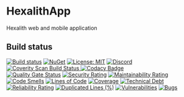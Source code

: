 # HexalithApp
Hexalith web and mobile application

## Build status

[![Build status](https://github.com/Hexalith/HexalithApp/actions/workflows/hexalith_build.yml/badge.svg)](https://github.com/Hexalith/HexalithApp/actions)
[![NuGet](https://img.shields.io/nuget/v/HexalithApp.Shared.svg)](https://www.nuget.org/packages/HexalithApp.Shared)
[![License: MIT](https://img.shields.io/github/license/hexalith/hexalithapp)](https://github.com/hexalith/hexalithapp/blob/main/LICENSE)
[![Discord](https://img.shields.io/discord/1063152441819942922?label=Discord&logo=discord&logoColor=white&color=d82679)](https://discordapp.com/channels/1102166958918610994/1102166958918610997)
<br/>
<a href="https://scan.coverity.com/projects/hexalith-hexalithapp">
  <img alt="Coverity Scan Build Status"
       src="https://scan.coverity.com/projects/30261/badge.svg"/>
</a>
[![Codacy Badge](https://app.codacy.com/project/badge/Grade/c716735b47b84a7abb8c510ab4827617)](https://app.codacy.com/gh/Hexalith/HexalithApp/dashboard?utm_source=gh&utm_medium=referral&utm_content=&utm_campaign=Badge_grade)
<br/>
[![Quality Gate Status](https://sonarcloud.io/api/project_badges/measure?project=Hexalith_HexalithApp&metric=alert_status)](https://sonarcloud.io/summary/new_code?id=Hexalith_HexalithApp)
[![Security Rating](https://sonarcloud.io/api/project_badges/measure?project=Hexalith_HexalithApp&metric=security_rating)](https://sonarcloud.io/summary/new_code?id=Hexalith_HexalithApp)
[![Maintainability Rating](https://sonarcloud.io/api/project_badges/measure?project=Hexalith_HexalithApp&metric=sqale_rating)](https://sonarcloud.io/summary/new_code?id=Hexalith_HexalithApp)
[![Code Smells](https://sonarcloud.io/api/project_badges/measure?project=Hexalith_HexalithApp&metric=code_smells)](https://sonarcloud.io/summary/new_code?id=Hexalith_HexalithApp)
[![Lines of Code](https://sonarcloud.io/api/project_badges/measure?project=Hexalith_HexalithApp&metric=ncloc)](https://sonarcloud.io/summary/new_code?id=Hexalith_HexalithApp)
[![Coverage](https://sonarcloud.io/api/project_badges/measure?project=Hexalith_HexalithApp&metric=coverage)](https://sonarcloud.io/summary/new_code?id=Hexalith_HexalithApp)
[![Technical Debt](https://sonarcloud.io/api/project_badges/measure?project=Hexalith_HexalithApp&metric=sqale_index)](https://sonarcloud.io/summary/new_code?id=Hexalith_HexalithApp)
[![Reliability Rating](https://sonarcloud.io/api/project_badges/measure?project=Hexalith_HexalithApp&metric=reliability_rating)](https://sonarcloud.io/summary/new_code?id=Hexalith_HexalithApp)
[![Duplicated Lines (%)](https://sonarcloud.io/api/project_badges/measure?project=Hexalith_HexalithApp&metric=duplicated_lines_density)](https://sonarcloud.io/summary/new_code?id=Hexalith_HexalithApp)
[![Vulnerabilities](https://sonarcloud.io/api/project_badges/measure?project=Hexalith_HexalithApp&metric=vulnerabilities)](https://sonarcloud.io/summary/new_code?id=Hexalith_HexalithApp)
[![Bugs](https://sonarcloud.io/api/project_badges/measure?project=Hexalith_HexalithApp&metric=bugs)](https://sonarcloud.io/summary/new_code?id=Hexalith_HexalithApp)